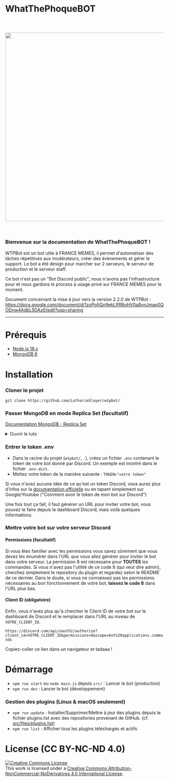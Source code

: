 # WhatThePhoqueBOT

<br/>

<h3 align="center"><img src="https://user-images.githubusercontent.com/49253492/139536561-5eaf9aad-64dd-4bc4-a33a-913a28ccb620.png" width="600px"></h3>

<br/>

### **Bienvenue sur la documentation de WhatThePhoqueBOT !**

WTPBot est un bot utile à FRANCE MEMES, il permet d'automatiser des tâches répetitives aux modérateurs, créer des évènements et gérer le support. Le bot a été design pour marcher sur 2 serveurs, le serveur de production et le serveur staff.

Ce bot n'est pas un "Bot Discord public", nous n'avons pas l'infrastructure pour et nous gardons le process à usage privé sur FRANCE MEMES pour le moment.

Document concernant la mise à jour vers la version 2.2.0 de WTPBot : https://docs.google.com/document/d/1zoPg5Qn9ekLlfRBoHV0a8ynJmao0QODnw4AdbL5DAz0/edit?usp=sharing

---

# Prérequis
- [Node.js 18.x](https://nodejs.org/en/)
- [MongoDB 6](https://www.mongodb.com/docs/manual/installation/)

# Installation

### Cloner le projet
`git clone https://github.com/LotharieSlayer/wtpbot/`

### Passer MongoDB en mode Replica Set (facultatif)
[Documentation MongoDB - Replica Set](https://www.mongodb.com/docs/manual/tutorial/deploy-replica-set/)
<details>
<summary>Ouvrir le tuto</summary>

**Pour Linux :**
- Aller dans `/etc/mongod.conf`
- Décommenter les lignes suivantes et donner un nom à votre replica
```conf
replication:
   replSetName: "rs0"
```
- Redémarrer MongoDB
- `mongosh -> rs.initiate()`

**Pour Windows :**
- Lancer un terminal
- `mongod --port 27017 --dbpath "C:\ce que vous voulez tant que c'est vide" --replSet rs1 --bind_ip 127.0.0.1`
- `mongosh -> rs.initiate()`
- Laisser le terminal ouvert

</details>

### Entrer le token .env
- Dans la racine du projet (`wtpbot/`, `.`), créez un fichier `.env` contenant le token de votre bot donné par Discord. Un exemple est montré dans le fichier `.env.dist`.
- Mettez votre token de la manière suivante : `TOKEN="votre token"`

Si vous n'avez aucune idée de ce qu'est un token Discord, vous aurez plus d'infos sur la [documentation officielle](https://discord.com/developers/docs) ou en tapant simplement sur Google/Youtube ("Comment avoir le token de mon bot sur Discord")

Une fois tout ça fait, il faut générer un URL pour inviter votre bot, vous pouvez le faire depuis le dashboard Discord, mais voilà quelques informations.

### Mettre votre bot sur votre serveur Discord

#### Permissions (facultatif)

Si vous êtes familier avec les permissions vous savez sûrement que vous devez les énumérer dans l'URL que vous allez générer pour inviter le bot dans votre serveur. La permission 8 est nécessaire pour **TOUTES** les commandes. Si vous n'avez pas l'utilité de ce code 8 (qui veut dire admin), cherchez simplement le repository du plugin et regardez selon le README de ce dernier. Dans le doute, si vous ne connaissez pas les permissions nécessaires au bon fonctionnement de votre bot, **laissez le code 8** dans l'URL plus bas.

#### Client ID (obligatoire)

Enfin, vous n'avez plus qu'à chercher le Client ID de votre bot sur le dashboard de Discord et le remplacer dans l'URL au niveau de `VOTRE_CLIENT_ID`.

`https://discord.com/api/oauth2/authorize?client_id=VOTRE_CLIENT_ID&permissions=8&scope=bot%20applications.commands`

Copiez-coller ce lien dans un navigateur et tadaaa !

# Démarrage

- `npm run start` ou `node main.js` depuis `src/` : Lancer le bot (production)
- `npm run dev` : Lancer le bot (développement)

### Gestion des plugins (Linux & macOS seulement)
- `npm run update` : Installer/Supprimer/Mettre à jour des plugins depuis le fichier plugins.list avec des repositories provenant de GitHub. (cf. [src/files/plugins.list](https://github.com/LotharieSlayer/wtpbot/blob/dev/src/files/plugins.list))
- `npm run list` : Afficher tous les plugins téléchargés et actifs

# License (CC BY-NC-ND 4.0)

<a rel="license" href="http://creativecommons.org/licenses/by-nc-nd/4.0/"><img alt="Creative Commons License" style="border-width:0" src="https://i.creativecommons.org/l/by-nc-nd/4.0/88x31.png" /></a><br />This work is licensed under a <a rel="license" href="http://creativecommons.org/licenses/by-nc-nd/4.0/">Creative Commons Attribution-NonCommercial-NoDerivatives 4.0 International License</a>.
